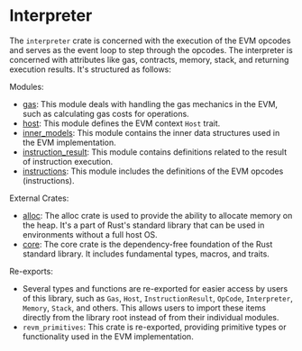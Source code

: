 # Interpreter

The `interpreter` crate is concerned with the execution of the EVM opcodes and serves as the event loop to step through the opcodes. The interpreter is concerned with attributes like gas, contracts, memory, stack, and returning execution results. It's structured as follows:

Modules:

- [gas](./interpreter/gas.md): This module deals with handling the gas mechanics in the EVM, such as calculating gas costs for operations.
- [host](./interpreter/host.md): This module defines the EVM context `Host` trait.
- [inner_models](./interpreter/inner_models.md): This module contains the inner data structures used in the EVM implementation.
- [instruction_result](./interpreter/instruction_result.md): This module contains definitions related to the result of instruction execution.
- [instructions](./interpreter/instructions.md): This module includes the definitions of the EVM opcodes (instructions).

External Crates:

- [alloc](https://doc.rust-lang.org/alloc/): The alloc crate is used to provide the ability to allocate memory on the heap. It's a part of Rust's standard library that can be used in environments without a full host OS.
- [core](https://doc.rust-lang.org/core/): The core crate is the dependency-free foundation of the Rust standard library. It includes fundamental types, macros, and traits.

Re-exports:
- Several types and functions are re-exported for easier access by users of this library, such as `Gas`, `Host`, `InstructionResult`, `OpCode`, `Interpreter`, `Memory`, `Stack`, and others. This allows users to import these items directly from the library root instead of from their individual modules.
- `revm_primitives`: This crate is re-exported, providing primitive types or functionality used in the EVM implementation.
